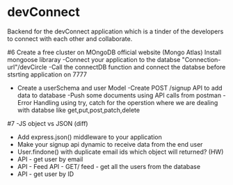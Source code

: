 # devConnect
Backend for the devConnect application which is a tinder of the developers to connect with each other and collaborate.

#6
Create a free cluster on MOngoDB official website (Mongo Atlas)
Install mongoose libraray
-Connect your application to the databse "Connection-url"/devCircle
-Call the connectDB function and connect the databse before stsrting application  on 7777
- Create a userSchema and user Model
-Create POST /signup API to add data to database
-Push some documents using API calls from postman
-Error Handling using try, catch for the operstion where we are dealing with databse like get,put,post,patch,delete


#7
-JS object vs JSON (diff)
- Add express.json() middleware to your application
- Make your signup api dynamic to receive data from the end user
- User.findone() with duplicate email ids which object will returned? (HW)
- API - get user by email
- API - Feed API - GET/ feed - get all the users from the database
- API - get user by ID
